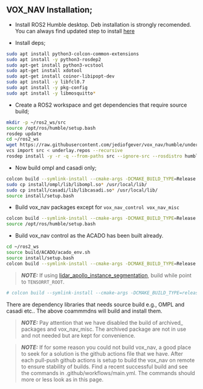 
## VOX_NAV Installation;

* Install ROS2 Humble desktop. Deb installation is strongly recomended. 
You can always find updated step to install [here](https://docs.ros.org/en/humble/Installation/Ubuntu-Install-Debians.html#install-ros-2-packages)


* Install deps;

```bash
sudo apt install python3-colcon-common-extensions
sudo apt install -y python3-rosdep2
sudo apt-get install python3-vcstool
sudo apt-get install xdotool
sudo apt-get install coinor-libipopt-dev
sudo apt install -y libfcl0.7
sudo apt install -y pkg-config
sudo apt install -y libmosquitto*
```

* Create a ROS2 workspace and get dependencies that require source build;

```bash
mkdir -p ~/ros2_ws/src
source /opt/ros/humble/setup.bash
rosdep update
cd ~/ros2_ws
wget https://raw.githubusercontent.com/jediofgever/vox_nav/humble/underlay.repos
vcs import src < underlay.repos --recursive   
rosdep install -y -r -q --from-paths src --ignore-src --rosdistro humble --skip-keys="cartographer-ros cartographer_ros"
```
* Now build ompl and casadi only;
```bash
colcon build --symlink-install --cmake-args -DCMAKE_BUILD_TYPE=Release -DACADOS_WITH_QPOASES=ON -DACADO_CODE_IS_READY=ON -DWITH_IPOPT=true --packages-select ompl casadi; \
sudo cp install/ompl/lib/libompl.so* /usr/local/lib/
sudo cp install/casadi/lib/libcasadi.so* /usr/local/lib/ 
source install/setup.bash  
```

* Build vox_nav packages except for `vox_nav_control vox_nav_misc`

```bash
colcon build --symlink-install --cmake-args -DCMAKE_BUILD_TYPE=Release -DACADOS_WITH_QPOASES=ON -DACADO_CODE_IS_READY=ON -DWITH_IPOPT=true --packages-skip-regex archive --packages-skip vox_nav_control vox_nav_misc; \
source /opt/ros/humble/setup.bash
```

* Build vox_nav control as the ACADO has been built already.
```bash 
cd ~/ros2_ws
source build/ACADO/acado_env.sh
source install/setup.bash 
colcon build --symlink-install --cmake-args -DCMAKE_BUILD_TYPE=Release -DACADOS_WITH_QPOASES=ON -DACADO_CODE_IS_READY=ON -DWITH_IPOPT=true --packages-select vox_nav_control; \
``` 

> **_NOTE:_**  If using [lidar_apollo_instance_segmentation](https://github.com/jediofgever/lidar_apollo_instance_segmentation), build while point to `TENSORRT_ROOT`.

```bash 
# colcon build --symlink-install --cmake-args -DCMAKE_BUILD_TYPE=release -DACADOS_WITH_QPOASES=on -DACADO_CODE_IS_READY=on -DWITH_IPOPT=true -DTENSORRT_ROOT=/home/atas/downloads/tensorrt-8.4.1.5 -DHUMBLE_ROS=humble --packages-skip-regex archive --packages-skip vox_nav_control
```


There are dependency libraries that needs source build e.g., OMPL and casadi etc..
The above coammmdns will build and install them.

> **_NOTE:_** Pay attention that we have disabled the build of archived_ packages and vox_nav_misc. The archived package are not in use and not needed but are kept for convenience.


> **_NOTE:_**  If for some reason you could not build vox_nav, a good place to seek for a solution is the github actions file that we have.
After each pull-push github actions is setup to build the vox_nav on remote to ensure stability of builds. Find a recent successful build and see the commands in .github/workflows/main.yml. The commands should more or less look as in this page.
